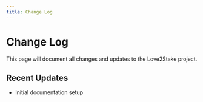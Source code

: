 ```yaml
---
title: Change Log
---
```


# Change Log

This page will document all changes and updates to the Love2Stake project.

## Recent Updates

- Initial documentation setup
